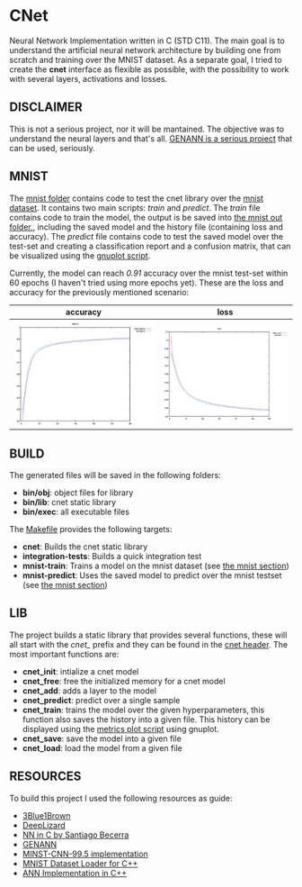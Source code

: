 # CNet

Neural Network Implementation written in C (STD C11).
The main goal is to understand the artificial neural network architecture by building one from scratch and training over the MNIST dataset. As a separate goal, I tried to create the **cnet** interface as flexible as possible, with the possibility to work with several layers, activations and losses. 

## DISCLAIMER

This is not a serious project, nor it will be mantained. The objective was to understand the neural layers and that's all. [GENANN is a serious project](https://github.com/codeplea/genann) that can be used, seriously.

## MNIST

The [mnist folder](./mnist) contains code to test the cnet library over the [mnist dataset](http://yann.lecun.com/exdb/mnist/). It contains two main scripts: *train* and *predict*. The *train* file contains code to train the model, the output is be saved into [the mnist out folder.](./mnist/out), including the saved model and the history file (containing loss and accuracy). The *predict* file contains code to test the saved model over the test-set and creating a classification report and a confusion matrix, that can be visualized using the [gnuplot script](./plots/confusion_matrix.plt).

Currently, the model can reach *0.91* accuracy over the mnist test-set within 60 epochs (I haven't tried using more epochs yet).
These are the loss and accuracy for the previously mentioned scenario:

| accuracy | loss |
| --- | --- |
| ![mnist_metrics](./mnist/out/mnist_metrics.png) | ![mnist_losses](./mnist/out/mnist_losses.png) |

## BUILD

The generated files will be saved in the following folders:

- **bin/obj**: object files for library
- **bin/lib**: cnet static library
- **bin/exec**: all executable files

The [Makefile](Makefile) provides the following targets:

- **cnet**: Builds the cnet static library
- **integration-tests**: Builds a quick integration test
- **mnist-train**: Trains a model on the mnist dataset (see [the mnist section](#mnist))
- **mnist-predict**: Uses the saved model to predict over the mnist testset (see [the mnist section](#mnist))

## LIB

The project builds a static library that provides several functions, these will all start with the *cnet_* prefix and they can be found in the [cnet header](./cnet/include/cnet.h). The most important functions are:

- **cnet_init**: intialize a cnet model
- **cnet_free**: free the initialized memory for a cnet model
- **cnet_add**: adds a layer to the model
- **cnet_predict**: predict over a single sample
- **cnet_train**: trains the model over the given hyperparameters, this function also saves the history into a given file. This history can be displayed using the [metrics plot script](./plots/metrics.plt) using gnuplot.
- **cnet_save**: save the model into a given file
- **cnet_load**: load the model from a given file


## RESOURCES

To build this project I used the following resources as guide:

- [3Blue1Brown](https://www.youtube.com/watch?v=aircAruvnKk&t=764s)
- [DeepLizard](https://www.youtube.com/watch?v=gZmobeGL0Yg&list=PLZbbT5o_s2xq7LwI2y8_QtvuXZedL6tQU)
- [NN in C by Santiago Becerra](https://towardsdatascience.com/simple-neural-network-implementation-in-c-663f51447547)
- [GENANN](https://github.com/codeplea/genann/blob/master/genann.c)
- [MINST-CNN-99.5 implementation](https://github.com/cdeotte/MNIST-CNN-99.5)
- [MNIST Dataset Loader for C++](https://github.com/takafumihoriuchi/MNIST_for_C)
- [ANN Implementation in C++](https://github.com/fllaryora/ANN)
